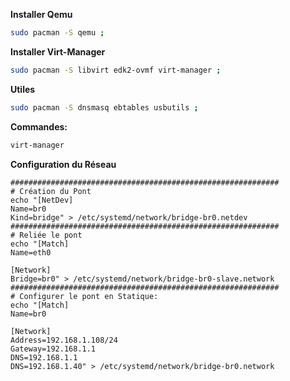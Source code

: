 
**Installer Qemu**
```bash
sudo pacman -S qemu ;
```


**Installer Virt-Manager**
```bash
sudo pacman -S libvirt edk2-ovmf virt-manager ;
```

**Utiles**
```bash
sudo pacman -S dnsmasq ebtables usbutils ;
```

**Commandes:**
```bash
virt-manager
```

**Configuration du Réseau**
```
############################################################
# Création du Pont
echo "[NetDev]
Name=br0
Kind=bridge" > /etc/systemd/network/bridge-br0.netdev
############################################################
# Reliée le pont
echo "[Match]
Name=eth0

[Network]
Bridge=br0" > /etc/systemd/network/bridge-br0-slave.network
############################################################
# Configurer le pont en Statique:
echo "[Match]
Name=br0

[Network]
Address=192.168.1.108/24
Gateway=192.168.1.1
DNS=192.168.1.1
DNS=192.168.1.40" > /etc/systemd/network/bridge-br0.network
```

